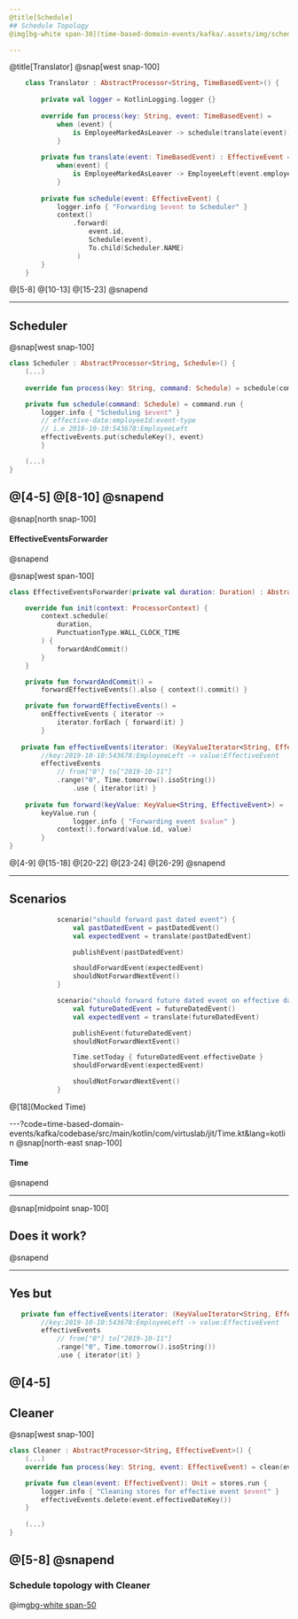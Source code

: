 ```yaml
---
@title[Schedule]
## Schedule Topology
@img[bg-white span-30](time-based-domain-events/kafka/.assets/img/schedule_topology.png)

---
```

@title[Translator]
@snap[west snap-100]
```kotlin
    class Translator : AbstractProcessor<String, TimeBasedEvent>() {
    
        private val logger = KotlinLogging.logger {}
    
        override fun process(key: String, event: TimeBasedEvent) =
            when (event) {
                is EmployeeMarkedAsLeaver -> schedule(translate(event))
            }
            
        private fun translate(event: TimeBasedEvent) : EffectiveEvent = 
            when(event) {
                is EmployeeMarkedAsLeaver -> EmployeeLeft(event.employeeId, event.leavingDate)
            }
    
        private fun schedule(event: EffectiveEvent) {
            logger.info { "Forwarding $event to Scheduler" }
            context()
                .forward(
                    event.id, 
                    Schedule(event), 
                    To.child(Scheduler.NAME)
                 )
        }
    }
```
@[5-8]
@[10-13]
@[15-23]
@snapend

---
## Scheduler
@snap[west snap-100]
```kotlin
class Scheduler : AbstractProcessor<String, Schedule>() {
    (...)
    
    override fun process(key: String, command: Schedule) = schedule(command)

    private fun schedule(command: Schedule) = command.run {
        logger.info { "Scheduling $event" }
        // effective-date:employeeId:event-type 
        // i.e 2019-10-10:543678:EmployeeLeft
        effectiveEvents.put(scheduleKey(), event)   
        }

    (...)
}
```
@[4-5]
@[8-10]
@snapend
---
@snap[north snap-100]
#### EffectiveEventsForwarder
@snapend

@snap[west span-100]
```kotlin
class EffectiveEventsForwarder(private val duration: Duration) : AbstractProcessor<String, Command>() {

    override fun init(context: ProcessorContext) {
        context.schedule(
            duration, 
            PunctuationType.WALL_CLOCK_TIME
        ) { 
            forwardAndCommit() 
        }
    }

    private fun forwardAndCommit() =
        forwardEffectiveEvents().also { context().commit() }

    private fun forwardEffectiveEvents() =
        onEffectiveEvents { iterator ->
            iterator.forEach { forward(it) } 
        }
    
   private fun effectiveEvents(iterator: (KeyValueIterator<String, EffectiveEvent>) -> Unit) =
        //key:2019-10-10:543678:EmployeeLeft -> value:EffectiveEvent
        effectiveEvents 
            // from["0"] to["2019-10-11"]
            .range("0", Time.tomorrow().isoString())  
                .use { iterator(it) }
        
    private fun forward(keyValue: KeyValue<String, EffectiveEvent>) = 
        keyValue.run {  
                logger.info { "Forwarding event $value" }
            context().forward(value.id, value)
        }
}

```
@[4-9]
@[15-18]
@[20-22]
@[23-24]
@[26-29]
@snapend

---
## Scenarios

```kotlin
            scenario("should forward past dated event") {
                val pastDatedEvent = pastDatedEvent()
                val expectedEvent = translate(pastDatedEvent)

                publishEvent(pastDatedEvent)

                shouldForwardEvent(expectedEvent)
                shouldNotForwardNextEvent()
            }

            scenario("should forward future dated event on effective date") {
                val futureDatedEvent = futureDatedEvent()
                val expectedEvent = translate(futureDatedEvent)

                publishEvent(futureDatedEvent)
                shouldNotForwardNextEvent()

                Time.setToday { futureDatedEvent.effectiveDate }
                shouldForwardEvent(expectedEvent)

                shouldNotForwardNextEvent()
            }
```
@[18](Mocked Time)

---?code=time-based-domain-events/kafka/codebase/src/main/kotlin/com/virtuslab/jit/Time.kt&lang=kotlin 
@snap[north-east snap-100]
#### Time
@snapend

---
@snap[midpoint snap-100]
## Does it work?
@snapend

---
## Yes but

```kotlin
   private fun effectiveEvents(iterator: (KeyValueIterator<String, EffectiveEvent>) -> Unit) =
        //key:2019-10-10:543678:EmployeeLeft -> value:EffectiveEvent
        effectiveEvents 
            // from["0"] to["2019-10-11"]
            .range("0", Time.tomorrow().isoString())  
            .use { iterator(it) }

```
@[4-5]
---
## Cleaner
@snap[west snap-100]
```kotlin
class Cleaner : AbstractProcessor<String, EffectiveEvent>() {
    (...)
    override fun process(key: String, event: EffectiveEvent) = clean(event)

    private fun clean(event: EffectiveEvent): Unit = stores.run {
        logger.info { "Cleaning stores for effective event $event" }
        effectiveEvents.delete(event.effectiveDateKey())
    }
    
    (...)
}
```
@[5-8]
@snapend
---
### Schedule topology with Cleaner
@img[bg-white span-50](time-based-domain-events/kafka/.assets/img/scheduler_with_cleaner_topology.png)